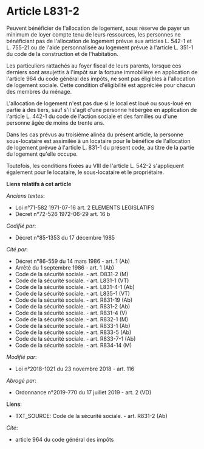 # Article L831-2

Peuvent bénéficier de l'allocation de logement, sous réserve de payer un minimum de loyer compte tenu de leurs ressources,
les personnes ne bénéficiant pas de l'allocation de logement prévue aux articles L. 542-1 et L. 755-21 ou de l'aide
personnalisée au logement prévue à l'article L. 351-1 du code de la construction et de l'habitation.

Les particuliers rattachés au foyer fiscal de leurs parents, lorsque ces derniers sont assujettis à l'impôt sur la fortune
immobilière en application de l'article 964 du code général des impôts, ne sont pas éligibles à l'allocation de logement
sociale. Cette condition d'éligibilité est appréciée pour chacun des membres du ménage.

L'allocation de logement n'est pas due si le local est loué ou sous-loué en partie à des tiers, sauf s'il s'agit d'une
personne hébergée en application de l'article L. 442-1 du code de l'action sociale et des familles ou d'une personne âgée de
moins de trente ans.

Dans les cas prévus au troisième alinéa du présent article, la personne sous-locataire est assimilée à un locataire pour le
bénéfice de l'allocation de logement prévue à l'article L. 831-1 du présent code, au titre de la partie du logement qu'elle
occupe.

Toutefois, les conditions fixées au VIII de l'article L. 542-2 s'appliquent également pour le locataire, le sous-locataire et
le propriétaire.

**Liens relatifs à cet article**

_Anciens textes_:

  - Loi n°71-582 1971-07-16 art. 2 ELEMENTS LEGISLATIFS
  - Décret n°72-526 1972-06-29 art. 16 b

_Codifié par_:

  - Décret n°85-1353 du 17 décembre 1985

_Cité par_:

  - Décret n°86-559 du 14 mars 1986 - art. 1 (Ab)
  - Arrêté du 1 septembre 1986 - art. 1 (Ab)
  - Code de la sécurité sociale. - art. D831-2 (M)
  - Code de la sécurité sociale. - art. L831-1 (VT)
  - Code de la sécurité sociale. - art. L831-4-1 (Ab)
  - Code de la sécurité sociale. - art. L835-1 (VT)
  - Code de la sécurité sociale. - art. R831-19 (Ab)
  - Code de la sécurité sociale. - art. R831-2 (Ab)
  - Code de la sécurité sociale. - art. R831-4 (V)
  - Code de la sécurité sociale. - art. R832-1 (M)
  - Code de la sécurité sociale. - art. R833-1 (Ab)
  - Code de la sécurité sociale. - art. R833-5 (Ab)
  - Code de la sécurité sociale. - art. R833-7-1 (Ab)
  - Code de la sécurité sociale. - art. R834-14 (M)

_Modifié par_:

  - Loi n°2018-1021 du 23 novembre 2018 - art. 116

_Abrogé par_:

  - Ordonnance n°2019-770 du 17 juillet 2019 - art. 2 (VD)

**Liens**:

  - TXT_SOURCE: Code de la sécurité sociale. - art. R831-2 (Ab)

_Cite_:

  - article 964 du code général des impôts
